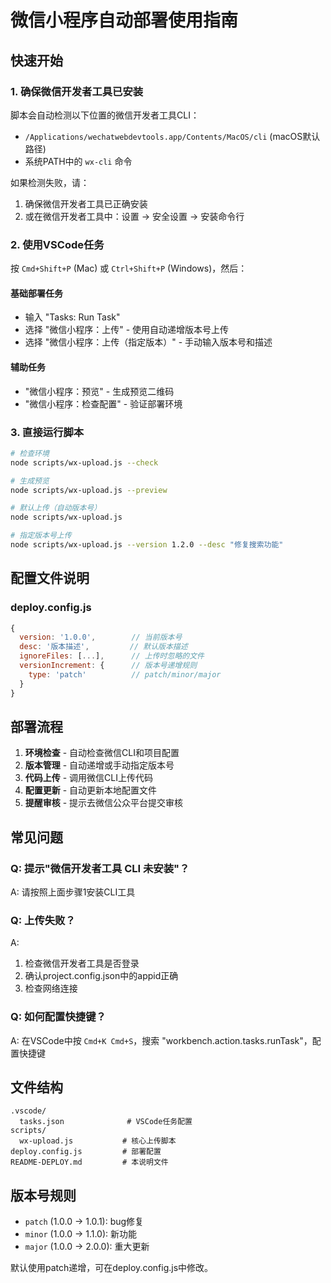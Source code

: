 # 微信小程序自动部署使用指南

## 快速开始

### 1. 确保微信开发者工具已安装

脚本会自动检测以下位置的微信开发者工具CLI：
- `/Applications/wechatwebdevtools.app/Contents/MacOS/cli` (macOS默认路径)  
- 系统PATH中的 `wx-cli` 命令

如果检测失败，请：
1. 确保微信开发者工具已正确安装
2. 或在微信开发者工具中：设置 -> 安全设置 -> 安装命令行

### 2. 使用VSCode任务

按 `Cmd+Shift+P` (Mac) 或 `Ctrl+Shift+P` (Windows)，然后：

#### 基础部署任务
- 输入 "Tasks: Run Task" 
- 选择 "微信小程序：上传" - 使用自动递增版本号上传
- 选择 "微信小程序：上传（指定版本）" - 手动输入版本号和描述

#### 辅助任务  
- "微信小程序：预览" - 生成预览二维码
- "微信小程序：检查配置" - 验证部署环境

### 3. 直接运行脚本

```bash
# 检查环境
node scripts/wx-upload.js --check

# 生成预览
node scripts/wx-upload.js --preview

# 默认上传（自动版本号）
node scripts/wx-upload.js

# 指定版本号上传
node scripts/wx-upload.js --version 1.2.0 --desc "修复搜索功能"
```

## 配置文件说明

### deploy.config.js
```javascript
{
  version: '1.0.0',        // 当前版本号
  desc: '版本描述',         // 默认版本描述
  ignoreFiles: [...],      // 上传时忽略的文件
  versionIncrement: {      // 版本号递增规则
    type: 'patch'          // patch/minor/major
  }
}
```

## 部署流程

1. **环境检查** - 自动检查微信CLI和项目配置
2. **版本管理** - 自动递增或手动指定版本号
3. **代码上传** - 调用微信CLI上传代码
4. **配置更新** - 自动更新本地配置文件
5. **提醒审核** - 提示去微信公众平台提交审核

## 常见问题

### Q: 提示"微信开发者工具 CLI 未安装"？
A: 请按照上面步骤1安装CLI工具

### Q: 上传失败？
A: 
1. 检查微信开发者工具是否登录
2. 确认project.config.json中的appid正确
3. 检查网络连接

### Q: 如何配置快捷键？
A: 在VSCode中按 `Cmd+K Cmd+S`，搜索 "workbench.action.tasks.runTask"，配置快捷键

## 文件结构

```
.vscode/
  tasks.json              # VSCode任务配置
scripts/
  wx-upload.js           # 核心上传脚本
deploy.config.js         # 部署配置
README-DEPLOY.md         # 本说明文件
```

## 版本号规则

- `patch` (1.0.0 -> 1.0.1): bug修复
- `minor` (1.0.0 -> 1.1.0): 新功能
- `major` (1.0.0 -> 2.0.0): 重大更新

默认使用patch递增，可在deploy.config.js中修改。